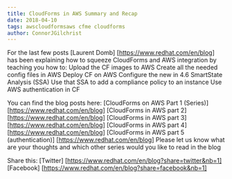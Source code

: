 ```yaml
---
title: CloudForms in AWS Summary and Recap
date: 2018-04-10
tags: awscloudformsaws cfme cloudforms
author: ConnorJGilchrist
---
```


For the last few posts [Laurent Domb] [https://www.redhat.com/en/blog] has been explaining how to squeeze CloudForms and AWS integration by teaching you how to:
Upload the CF images to AWS
Create all the needed config files in AWS
Deploy CF on AWS
Configure the new in 4.6 SmartState Analysis (SSA)
Use that SSA to add a compliance policy to an instance
Use AWS authentication in CF
  
You can find the blog posts here:
[CloudForms on AWS Part 1 (Series)] [https://www.redhat.com/en/blog]
[CloudForms in AWS part 2] [https://www.redhat.com/en/blog]
[CloudForms in AWS part 3] [https://www.redhat.com/en/blog]
[CloudForms in AWS part 4] [https://www.redhat.com/en/blog]
[CloudForms in AWS part 5 (authentication)] [https://www.redhat.com/en/blog]
Please let us know what are your thoughts and which other series would you like to read in the blog

Share this:
[Twitter] [https://www.redhat.com/en/blog?share=twitter&nb=1]
[Facebook] [https://www.redhat.com/en/blog?share=facebook&nb=1]
